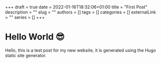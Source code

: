 +++ 
draft = true
date = 2022-01-16T18:32:06+01:00
title = "First Post"
description = ""
slug = ""
authors = []
tags = []
categories = []
externalLink = ""
series = []
+++


# Hello World 😎

Hello, this is a test post for my new website, it is generated using the Hugo static site generator.
